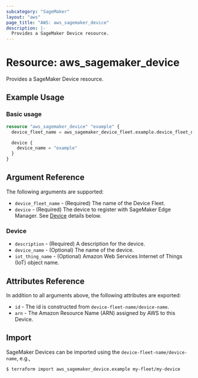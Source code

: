 ```yaml
---
subcategory: "SageMaker"
layout: "aws"
page_title: "AWS: aws_sagemaker_device"
description: |-
  Provides a SageMaker Device resource.
---
```


# Resource: aws_sagemaker_device

Provides a SageMaker Device resource.

## Example Usage

### Basic usage

```terraform
resource "aws_sagemaker_device" "example" {
  device_fleet_name = aws_sagemaker_device_fleet.example.device_fleet_name

  device {
    device_name = "example"
  }
}
```

## Argument Reference

The following arguments are supported:

* `device_fleet_name` - (Required) The name of the Device Fleet.
* `device` - (Required) The device to register with SageMaker Edge Manager. See [Device](#device) details below.

### Device

* `description` - (Required) A description for the device.
* `device_name` - (Optional) The name of the device.
* `iot_thing_name` - (Optional) Amazon Web Services Internet of Things (IoT) object name.

## Attributes Reference

In addition to all arguments above, the following attributes are exported:

* `id` - The id is constructed from `device-fleet-name/device-name`.
* `arn` - The Amazon Resource Name (ARN) assigned by AWS to this Device.

## Import

SageMaker Devices can be imported using the `device-fleet-name/device-name`, e.g.,

```
$ terraform import aws_sagemaker_device.example my-fleet/my-device
```

<!-- cache-key: cdktf-0.17.0-pre.15 input-491ec0a2fa98920f6a6ac28ff50eb02e8a6cb2be06d2431b28cf17dd5a1402e0 -->